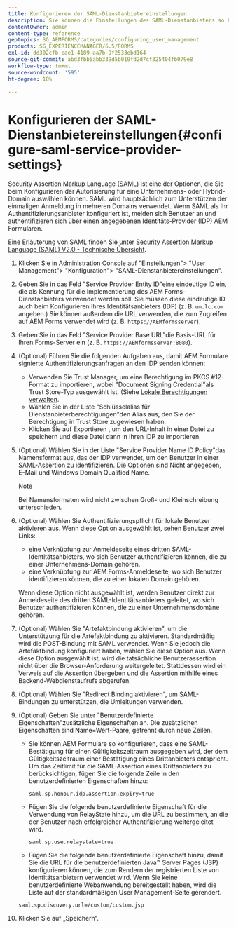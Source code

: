 ```yaml
---
title: Konfigurieren der SAML-Dienstanbietereinstellungen
description: Sie können die Einstellungen des SAML-Dienstanbieters so konfigurieren, dass sich Benutzer über einen angegebenen Identitäts-Provider (IDP) bei AEM Formularen anmelden und authentifizieren können.
contentOwner: admin
content-type: reference
geptopics: SG_AEMFORMS/categories/configuring_user_management
products: SG_EXPERIENCEMANAGER/6.5/FORMS
exl-id: dd302cfb-eae1-4189-aa7b-9f2533ebd164
source-git-commit: abd3fbb5abb339d5b019fd2d7cf325404fb079e8
workflow-type: tm+mt
source-wordcount: '595'
ht-degree: 18%

---
```


# Konfigurieren der SAML-Dienstanbietereinstellungen{#configure-saml-service-provider-settings}

Security Assertion Markup Language (SAML) ist eine der Optionen, die Sie beim Konfigurieren der Autorisierung für eine Unternehmens- oder Hybrid-Domain auswählen können. SAML wird hauptsächlich zum Unterstützen der einmaligen Anmeldung in mehreren Domains verwendet. Wenn SAML als Ihr Authentifizierungsanbieter konfiguriert ist, melden sich Benutzer an und authentifizieren sich über einen angegebenen Identitäts-Provider (IDP) AEM Formularen.

Eine Erläuterung von SAML finden Sie unter [Security Assertion Markup Language (SAML) V2.0 - Technische Übersicht](https://docs.oasis-open.org/security/saml/Post2.0/sstc-saml-tech-overview-2.0.html).

1. Klicken Sie in Administration Console auf &quot;Einstellungen&quot;> &quot;User Management&quot;> &quot;Konfiguration&quot;> &quot;SAML-Dienstanbietereinstellungen&quot;.
1. Geben Sie in das Feld &quot;Service Provider Entity ID&quot;eine eindeutige ID ein, die als Kennung für die Implementierung des AEM Forms-Dienstanbieters verwendet werden soll. Sie müssen diese eindeutige ID auch beim Konfigurieren Ihres Identitätsanbieters (IDP) (z. B. `um.lc.com` angeben.) Sie können außerdem die URL verwenden, die zum Zugreifen auf AEM Forms verwendet wird (z. B. `https://AEMformsserver`).
1. Geben Sie in das Feld &quot;Service Provider Base URL&quot;die Basis-URL für Ihren Forms-Server ein (z. B. `https://AEMformsserver:8080`).
1. (Optional) Führen Sie die folgenden Aufgaben aus, damit AEM Formulare signierte Authentifizierungsanfragen an den IDP senden können:

   * Verwenden Sie Trust Manager, um eine Berechtigung im PKCS #12-Format zu importieren, wobei &quot;Document Signing Credential&quot;als Trust Store-Typ ausgewählt ist. (Siehe [Lokale Berechtigungen verwalten](/help/forms/using/admin-help/local-credentials.md#managing-local-credentials).
   * Wählen Sie in der Liste &quot;Schlüsselalias für Dienstanbieterberechtigungen&quot;den Alias aus, den Sie der Berechtigung in Trust Store zugewiesen haben.
   * Klicken Sie auf Exportieren , um den URL-Inhalt in einer Datei zu speichern und diese Datei dann in Ihren IDP zu importieren.

1. (Optional) Wählen Sie in der Liste &quot;Service Provider Name ID Policy&quot;das Namensformat aus, das der IDP verwendet, um den Benutzer in einer SAML-Assertion zu identifizieren. Die Optionen sind Nicht angegeben, E-Mail und Windows Domain Qualified Name.

   >[!NOTE]
   >
   >Bei Namensformaten wird nicht zwischen Groß- und Kleinschreibung unterschieden.

1. (Optional) Wählen Sie Authentifizierungspflicht für lokale Benutzer aktivieren aus. Wenn diese Option ausgewählt ist, sehen Benutzer zwei Links:

   * eine Verknüpfung zur Anmeldeseite eines dritten SAML-Identitätsanbieters, wo sich Benutzer authentifizieren können, die zu einer Unternehmens-Domain gehören.
   * eine Verknüpfung zur AEM Forms-Anmeldeseite, wo sich Benutzer identifizieren können, die zu einer lokalen Domain gehören.

   Wenn diese Option nicht ausgewählt ist, werden Benutzer direkt zur Anmeldeseite des dritten SAML-Identitätsanbieters geleitet, wo sich Benutzer authentifizieren können, die zu einer Unternehmensdomäne gehören.

1. (Optional) Wählen Sie &quot;Artefaktbindung aktivieren&quot;, um die Unterstützung für die Artefaktbindung zu aktivieren. Standardmäßig wird die POST-Bindung mit SAML verwendet. Wenn Sie jedoch die Artefaktbindung konfiguriert haben, wählen Sie diese Option aus. Wenn diese Option ausgewählt ist, wird die tatsächliche Benutzerassertion nicht über die Browser-Anforderung weitergeleitet. Stattdessen wird ein Verweis auf die Assertion übergeben und die Assertion mithilfe eines Backend-Webdienstaufrufs abgerufen.
1. (Optional) Wählen Sie &quot;Redirect Binding aktivieren&quot;, um SAML-Bindungen zu unterstützen, die Umleitungen verwenden.
1. (Optional) Geben Sie unter &quot;Benutzerdefinierte Eigenschaften&quot;zusätzliche Eigenschaften an. Die zusätzlichen Eigenschaften sind Name=Wert-Paare, getrennt durch neue Zeilen.

   * Sie können AEM Formulare so konfigurieren, dass eine SAML-Bestätigung für einen Gültigkeitszeitraum ausgegeben wird, der dem Gültigkeitszeitraum einer Bestätigung eines Drittanbieters entspricht. Um das Zeitlimit für die SAML-Assertion eines Drittanbieters zu berücksichtigen, fügen Sie die folgende Zeile in den benutzerdefinierten Eigenschaften hinzu:

     `saml.sp.honour.idp.assertion.expiry=true`

   * Fügen Sie die folgende benutzerdefinierte Eigenschaft für die Verwendung von RelayState hinzu, um die URL zu bestimmen, an die der Benutzer nach erfolgreicher Authentifizierung weitergeleitet wird.

     `saml.sp.use.relaystate=true`

   * Fügen Sie die folgende benutzerdefinierte Eigenschaft hinzu, damit Sie die URL für die benutzerdefinierten Java™ Server Pages (JSP) konfigurieren können, die zum Rendern der registrierten Liste von Identitätsanbietern verwendet wird. Wenn Sie keine benutzerdefinierte Webanwendung bereitgestellt haben, wird die Liste auf der standardmäßigen User Management-Seite gerendert.

   `saml.sp.discovery.url=/custom/custom.jsp`

1. Klicken Sie auf „Speichern“.
